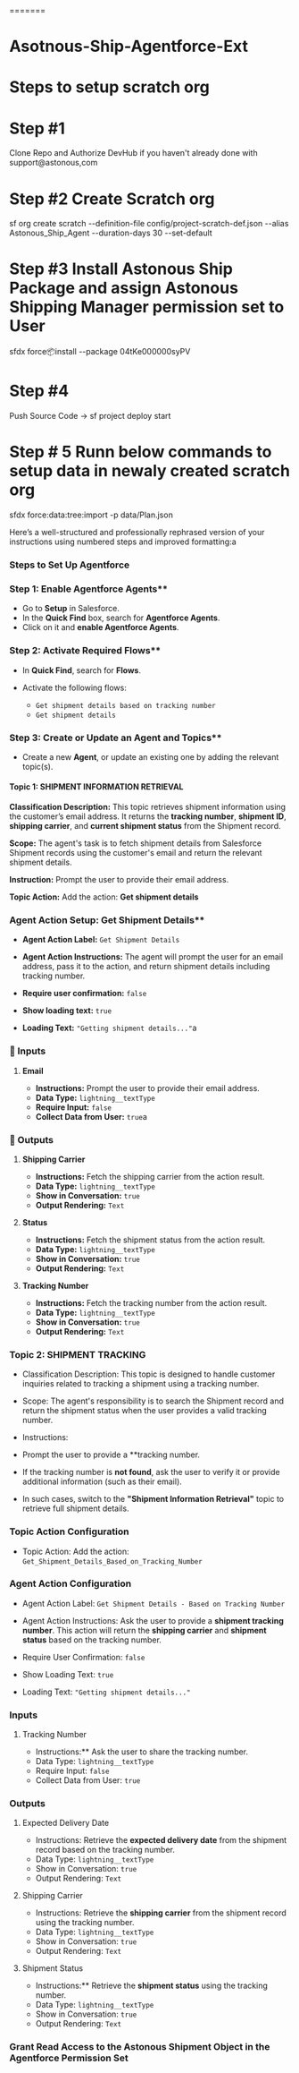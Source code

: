 
=======
# Asotnous-Ship-Agentforce-Ext

# Steps to setup scratch org

# Step #1
Clone Repo and Authorize DevHub if you haven't already done with support@astonous,com
# Step #2 Create Scratch org
sf org create scratch --definition-file config/project-scratch-def.json --alias Astonous_Ship_Agent --duration-days 30 --set-default 

# Step #3 Install Astonous Ship Package and assign Astonous Shipping Manager permission set to User
sfdx force:package:install --package 04tKe000000syPV 

# Step #4 
Push Source Code -> sf project deploy start 


# Step # 5 Runn below commands to setup data in newaly created scratch org

sfdx force:data:tree:import -p data/Plan.json 


Here’s a well-structured and professionally rephrased version of your instructions using numbered steps and improved formatting:a

### Steps to Set Up Agentforce

### Step 1: Enable Agentforce Agents**

* Go to **Setup** in Salesforce.
* In the **Quick Find** box, search for **Agentforce Agents**.
* Click on it and **enable Agentforce Agents**.


### Step 2: Activate Required Flows**

* In **Quick Find**, search for **Flows**.
* Activate the following flows:

  * `Get shipment details based on tracking number`
  * `Get shipment details`


### Step 3: Create or Update an Agent and Topics**

* Create a new **Agent**, or update an existing one by adding the relevant topic(s).

####  Topic 1: SHIPMENT INFORMATION RETRIEVAL

**Classification Description:**
This topic retrieves shipment information using the customer’s email address. It returns the **tracking number**, **shipment ID**, **shipping carrier**, and **current shipment status** from the Shipment record.

**Scope:**
The agent's task is to fetch shipment details from Salesforce Shipment records using the customer's email and return the relevant shipment details.

**Instruction:**
Prompt the user to provide their email address.

**Topic Action:**
Add the action: **Get shipment details**

### Agent Action Setup: Get Shipment Details**

* **Agent Action Label:** `Get Shipment Details`

* **Agent Action Instructions:**
  The agent will prompt the user for an email address, pass it to the action, and return shipment details including tracking number.

* **Require user confirmation:** `false`

* **Show loading text:** `true`

* **Loading Text:** `"Getting shipment details..."`a

### 🔽 Inputs

1. **Email**

   * **Instructions:** Prompt the user to provide their email address.
   * **Data Type:** `lightning__textType`
   * **Require Input:** `false`
   * **Collect Data from User:** `true`a

### 🔼 Outputs

1. **Shipping Carrier**

   * **Instructions:** Fetch the shipping carrier from the action result.
   * **Data Type:** `lightning__textType`
   * **Show in Conversation:** `true`
   * **Output Rendering:** `Text`

2. **Status**

   * **Instructions:** Fetch the shipment status from the action result.
   * **Data Type:** `lightning__textType`
   * **Show in Conversation:** `true`
   * **Output Rendering:** `Text`

3. **Tracking Number**

   * **Instructions:** Fetch the tracking number from the action result.
   * **Data Type:** `lightning__textType`
   * **Show in Conversation:** `true`
   * **Output Rendering:** `Text`

###  Topic 2: SHIPMENT TRACKING

* Classification Description:
This topic is designed to handle customer inquiries related to tracking a shipment using a tracking number.

* Scope:
The agent's responsibility is to search the Shipment record and return the shipment status when the user provides a valid tracking number.

* Instructions:

* Prompt the user to provide a **tracking number.
* If the tracking number is **not found**, ask the user to verify it or provide additional information (such as their email).
* In such cases, switch to the **"Shipment Information Retrieval"** topic to retrieve full shipment details.

### Topic Action Configuration

* Topic Action:
Add the action: `Get_Shipment_Details_Based_on_Tracking_Number`

###  Agent Action Configuration

* Agent Action Label: 
`Get Shipment Details - Based on Tracking Number`

* Agent Action Instructions: 
Ask the user to provide a **shipment tracking number**. This action will return the **shipping carrier** and **shipment status** based on the tracking number.

* Require User Confirmation: `false`
* Show Loading Text: `true`
* Loading Text: `"Getting shipment details..."`

### Inputs

1. Tracking Number

   * Instructions:** Ask the user to share the tracking number.
   * Data Type: `lightning__textType`
   * Require Input: `false`
   * Collect Data from User: `true`

### Outputs

1. Expected Delivery Date

   * Instructions: Retrieve the **expected delivery date** from the shipment record based on the tracking number.
   * Data Type: `lightning__textType`
   * Show in Conversation: `true`
   * Output Rendering: `Text`

2. Shipping Carrier

   * Instructions: Retrieve the **shipping carrier** from the shipment record using the tracking number.
   * Data Type: `lightning__textType`
   * Show in Conversation: `true`
   * Output Rendering: `Text`

3. Shipment Status

   * Instructions:** Retrieve the **shipment status** using the tracking number.
   * Data Type: `lightning__textType`
   * Show in Conversation: `true`
   * Output Rendering: `Text`

### Grant Read Access to the Astonous Shipment Object in the Agentforce Permission Set




